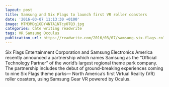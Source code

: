 ```yaml
---
layout: post
title: Samsung and Six Flags to launch first VR roller coasters
date: '2016-03-07 11:13:30 +0100'
image: MTM3MDg1ODY4NTA1NTcyOTQ3.jpg
categories: Cate writing readwrite
tags: VR Samsung Occulus
publication_url: https://readwrite.com/2016/03/07/samsung-six-flags-roller-coaster/
---
```


Six Flags Entertainment Corporation and Samsung Electronics America recently announced a partnership which names Samsung as the “Official Technology Partner” of the world’s largest regional theme park company. The partnership includes the debut of ground-breaking experiences coming to nine Six Flags theme parks— North America’s first Virtual Reality (VR) roller coasters, using Samsung Gear VR powered by Oculus.
